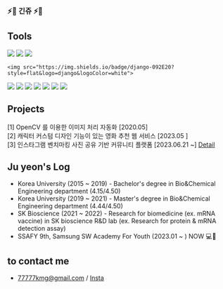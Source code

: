 ### ⚡🌈 긴쥬 ⚡🌈

## Tools 
<img src="https://img.shields.io/badge/python-3776AB?style=flat&logo=python&logoColor=white"> <img src="https://img.shields.io/badge/Mysql-E6B91E?style=flat&logo=MySql&logoColor=white"/>
  <img src="https://img.shields.io/badge/Docker-2496ED?style=flat&logo=Docker&logoColor=white"/></a>
  
    <img src="https://img.shields.io/badge/django-092E20?style=flat&logo=django&logoColor=white">


<img src="https://img.shields.io/badge/-JAVA-007396?style=flat&logo=OpenJDK&logoColor=white"> <img src="https://img.shields.io/badge/html5-E34F26?style=flat&logo=html5&logoColor=white"> <img src="https://img.shields.io/badge/css-1572B6?style=flat&logo=css3&logoColor=white"> <img src="https://img.shields.io/badge/javascript-F7DF1E?style=flat&logo=javascript&logoColor=black"> <img src="https://img.shields.io/badge/jquery-0769AD?style=flat&logo=jquery&logoColor=white">  <img src="https://img.shields.io/badge/flutter-02569B?style=flat&logo=flutter&logoColor=white">  <img src="https://img.shields.io/badge/bootstrap-7952B3?style=flat&logo=bootstrap&logoColor=white">

## Projects

[1] OpenCV 를 이용한 이미지 처리 자동화 [2020.05]   
[2] 캐릭터 커스텀 디자인 기능이 있는 영화 추천 웹 서비스 [2023.05 ]   
[3] 인스타그램 벤치마킹 사진 공유 기반 커뮤니티 플랫폼 [2023.06.21 ~]
 [Detail](https://github.com/jupearl/insta_clonecoding_pjt)

##  Ju yeon's Log
  * Korea University (2015 ~ 2019) - Bachelor's degree in Bio&Chemical Engineering department (4.15/4.50)
  * Korea University (2019 ~ 2021) - Master's degree in Bio&Chemical Engineering department (4.44/4.50)
  * SK Bioscience (2021 ~ 2022) - Research for biomedicine (ex. mRNA vaccine) in SK bioscience R&D lab (ex. Research for protein & mRNA detection assay)
  * SSAFY 9th, Samsung SW Academy For Youth (2023.01 ~ ) NOW 💻📌
## to contact me
- 77777kmg@gmail.com / [Insta](https://www.instagram.com/ju._.yeon.97/)
